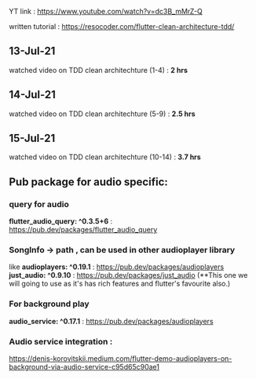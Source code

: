 YT link : https://www.youtube.com/watch?v=dc3B_mMrZ-Q

written tutorial : https://resocoder.com/flutter-clean-architecture-tdd/

## 13-Jul-21

watched video on TDD clean architechture (1-4) : **2 hrs**

## 14-Jul-21

watched video on TDD clean architechture (5-9) : **2.5 hrs**

## 15-Jul-21

watched video on TDD clean architechture (10-14) : **3.7 hrs**

## Pub package for audio specific:

### query for audio

**flutter_audio_query: ^0.3.5+6** : https://pub.dev/packages/flutter_audio_query

### SongInfo -> path , can be used in other audioplayer library

like **audioplayers: ^0.19.1** : https://pub.dev/packages/audioplayers
**just_audio: ^0.9.10** : https://pub.dev/packages/just_audio (\*\*This one we will going to use as it's has rich features and flutter's favourite also.)

### For background play

**audio_service: ^0.17.1** : https://pub.dev/packages/audioplayers

### Audio service integration :

https://denis-korovitskii.medium.com/flutter-demo-audioplayers-on-background-via-audio-service-c95d65c90ae1
